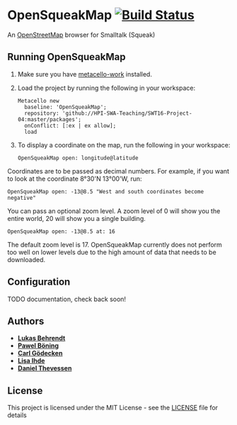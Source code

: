 # OpenSqueakMap [![Build Status](https://travis-ci.org/HPI-SWA-Teaching/SWT16-Project-04.svg?branch=master)](https://travis-ci.org/HPI-SWA-Teaching/SWT16-Project-04)
An [OpenStreetMap](http://www.osm.org) browser for Smalltalk (Squeak)

## Running OpenSqueakMap

1. Make sure you have [metacello-work](https://github.com/dalehenrich/metacello-work) installed.

2. Load the project by running the following in your workspace:
	```smalltalk
	Metacello new
	  baseline: 'OpenSqueakMap';
	  repository: 'github://HPI-SWA-Teaching/SWT16-Project-04:master/packages';
	  onConflict: [:ex | ex allow];
	  load
	```

3. To display a coordinate on the map, run the following in your workspace:
	```smalltalk
	OpenSqueakMap open: longitude@latitude
	```

Coordinates are to be passed as decimal numbers. For example, if you want to look at the coordinate 8°30'N 13°00'W, run:
```smalltalk
OpenSqueakMap open: -13@8.5 "West and south coordinates become negative"
```

You can pass an optional zoom level. A zoom level of 0 will show you the entire world, 20 will show you a single building. 
```smalltalk
OpenSqueakMap open: -13@8.5 at: 16
```

The default zoom level is 17. OpenSqueakMap currently does not perform too well on lower levels due to the high amount of data that needs to be downloaded.

## Configuration

TODO documentation, check back soon!

## Authors

* [**Lukas Behrendt**](https://github.com/Blaidd-Drwg)
* [**Pawel Böning**](https://github.com/PawelBoe)
* [**Carl Gödecken**](https://github.com/MasterCarl)
* [**Lisa Ihde**](https://github.com/julisa99)
* [**Daniel Thevessen**](https://github.com/danthe96)

## License

This project is licensed under the MIT License - see the [LICENSE](LICENSE) file for details
